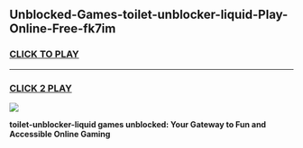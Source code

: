 
## Unblocked-Games-toilet-unblocker-liquid-Play-Online-Free-fk7im
<h3>
<a href="https://premium76.site?title=toilet-unblocker-liquid&ref=26A">CLICK TO PLAY</a></h3>
<hr>

<h3>
<a href="https://premium76.site?title=toilet-unblocker-liquid&ref=26A">CLICK 2 PLAY</a>
  
</h3>

<a href="https://premium76.site?title=toilet-unblocker-liquid&ref=26A"><img src="https://clearcache.store/games.png"></a>


**toilet-unblocker-liquid games unblocked: Your Gateway to Fun and Accessible Online Gaming**
